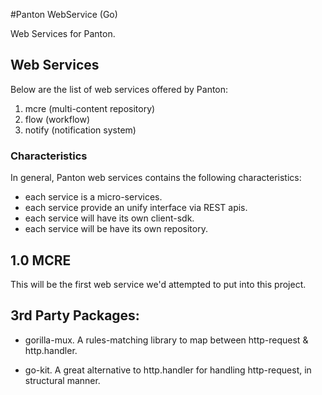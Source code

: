 #Panton WebService (Go)

Web Services for Panton.

## Web Services

Below are the list of web services offered by Panton:

1. mcre (multi-content repository)
2. flow (workflow)
3. notify (notification system)


### Characteristics
In general, Panton web services contains the following characteristics:
- each service is a micro-services.
- each service provide an unify interface via REST apis.
- each service will have its own client-sdk.
- each service will be have its own repository.


## 1.0 MCRE
This will be the first web service we'd attempted to put into this project.


## 3rd Party Packages:

- gorilla-mux.
A rules-matching library to map between http-request & http.handler.

- go-kit.
A great alternative to http.handler for handling http-request, in structural manner.
